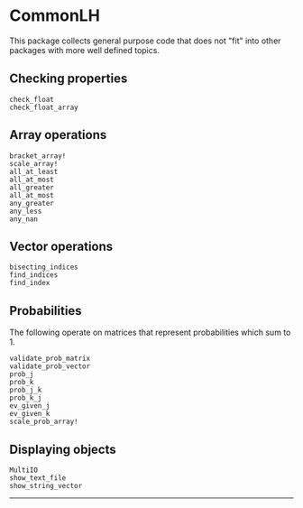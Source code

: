 # CommonLH

This package collects general purpose code that does not "fit" into other packages with more well defined topics.

## Checking properties

```@docs
check_float
check_float_array
```

## Array operations

```@docs
bracket_array!
scale_array!
all_at_least
all_at_most
all_greater
all_at_most
any_greater
any_less
any_nan
```

## Vector operations

```@docs
bisecting_indices
find_indices
find_index
```

## Probabilities

The following operate on matrices that represent probabilities which sum to 1.

```@docs
validate_prob_matrix
validate_prob_vector
prob_j
prob_k
prob_j_k
prob_k_j
ev_given_j
ev_given_k
scale_prob_array!
```

## Displaying objects

```@docs
MultiIO
show_text_file
show_string_vector
```

--------------
